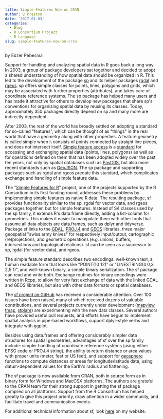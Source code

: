 ```yaml
---
title: Simple Features Now on CRAN
author: B Preston
date: '2017-01-03'
categories:
  - Blog
  - R Consortium Project
  - R Language
slug: simple-features-now-on-cran
---
```


by Edzer Pebesma

Support for handling and analyzing spatial data in R goes back a long way. In 2003, a group of package developers sat together and decided to adopt a shared understanding of how spatial data should be organized in R. This led to the development of the package [sp](https://cran.r-project.org/web/packages/sp/index.html) and its helper packages [rgdal](https://cran.r-project.org/web/packages/rgdal/index.html) and [rgeos](https://cran.r-project.org/web/packages/rgeos/index.html). sp offers simple classes for points, lines, polygons and grids, which may be associated with further properties (attributes), and takes care of coordinate reference systems. The sp package has helped many users and has made it attractive for others to develop new packages that share sp's conventions for organizing spatial data by reusing its classes. Today, approximately 350 packages directly depend on sp and many more are indirectly dependent.

After 2003, the rest of the world has broadly settled on adopting a standard for so-called "features", which can be thought of as "things" in the real world that have a geometry along with other properties. A feature geometry is called simple when it consists of points connected by straight line pieces, and does not intersect itself. [Simple feature access](https://en.wikipedia.org/wiki/Simple_Features) is a [standard](http://www.opengeospatial.org/standards/sfa) for accessing and exchanging spatial data (points, lines, polygons) as well as for operations defined on them that has been adopted widely over the past ten years, not only by spatial databases such as [PostGIS](http://postgis.net/), but also more recent standards such as [GeoJSON](http://geojson.org/). The sp package and supporting packages such as rgdal and rgeos predate this standard, which complicates exchange and handling of simple feature data.

The "[Simple Features for R](https://github.com/edzer/sfr)" project, one of the projects supported by the R Consortium in its first funding round, addresses these problems by implementing simple features as native R data. The resulting package, [sf](https://cran.r-project.org/web/packages/sf/index.html) provides functionality similar to the sp, rgdal for vector data, and rgeos packages together, but for simple features. Instead of S4 classes used by the sp family, it extends R's data.frame directly, adding a list-column for geometries. This makes it easier to manipulate them with other tools that assume all data objects are data.frames, such as dplyr and tidyverse. Package sf links to the [GDAL](http://www.gdal.org/), [PROJ.4](https://github.com/OSGeo/proj.4/wiki) and [GEOS](https://trac.osgeo.org/geos/) libraries, three major geospatial "swiss army knives" for respectively input/output, cartographic (re)projections, and geometric operations (e.g. unions, buffers, intersections and topological relations). sf can be seen as a successor to sp, rgdal (for vector data), and rgeos.

The simple feature standard describes two encodings: well-known text, a human readable form that looks like "POINT(10 12)" or "LINESTRING(4 0,3 2,5 1)", and well-known binary, a simple binary serialization. The sf package can read and write both. Exchange routines for binary encodings were written in Rcpp, to allow for very fast exchange of data with the linked GDAL and GEOS libraries, but also with other data formats or spatial databases.

The [sf project on GitHub](https://github.com/edzer/sfr) has received a considerable attention. Over 100 issues have been raised, many of which received dozens of valuable contributions, and several projects currently under development ([mapview](https://cran.r-project.org/web/packages/mapview/index.html), [tmap](https://cran.r-project.org/web/packages/tmap/index.html), [stplanr](https://cran.r-project.org/web/packages/stplanr/index.html)) are experimenting with the new data classes. Several authors have provided useful pull requests, and efforts have begun to implement spatial analysis in pipe-based workflows, support dplyr-style verbs and integrate with ggplot.

Besides using data.frames and offering considerably simpler data structures for spatial geometries, advantages of sf over the sp family include: simpler handling of coordinate reference systems (using either EPSG code or PROJ.4 string), the ability to return distance or area values with proper units (meter, feet or US feet), and support for [geosphere](https://cran.r-project.org/web/packages/geosphere/index.html) functions to compute distances or areas for longitude/latitude data, using datum-dependent values for the Earth's radius and flattening.

The sf package is now available from CRAN, both in source form as in binary form for Windows and MacOSX platforms. The authors are grateful to the CRAN team for their strong support in getting the sf package compiled on all platforms. Support from the R Consortium has helped greatly to give this project priority, draw attention in a wider community, and facilitate travel and communication events.

For additional technical information about sf, look [here](http://r-spatial.org/r/2016/11/02/sfcran.html) on my website.
